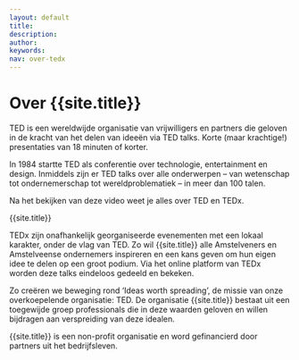 ```yaml
---
layout: default
title:
description:
author:
keywords:
nav: over-tedx
---
```


# Over {{site.title}}

TED is een wereldwijde organisatie van vrijwilligers en partners die geloven in de kracht van het delen van ideeën via TED talks. Korte (maar krachtige!) presentaties van 18 minuten of korter.


In 1984 startte TED als conferentie over technologie, entertainment en design. Inmiddels zijn er TED talks over alle onderwerpen – van wetenschap tot ondernemerschap tot wereldproblematiek – in meer dan 100 talen.

Na het bekijken van deze video weet je alles over TED en TEDx.

<amp-youtube data-videoid="ybYI9VbtOvo" layout="responsive" width="480" height="270"></amp-youtube>

{{site.title}}

TEDx zijn onafhankelijk georganiseerde evenementen met een lokaal karakter, onder de vlag van TED. Zo wil {{site.title}} alle Amstelveners en Amstelveense ondernemers inspireren en een kans geven om hun eigen idee te delen op een groot podium. Via het online platform van TEDx worden deze talks eindeloos gedeeld en bekeken.

Zo creëren we beweging rond ‘Ideas worth spreading’, de missie van onze overkoepelende organisatie: TED. De organisatie {{site.title}} bestaat uit een toegewijde groep professionals die in deze waarden geloven en willen bijdragen aan verspreiding van deze idealen.

{{site.title}} is een non-profit organisatie en word gefinancierd door partners uit het bedrijfsleven.
